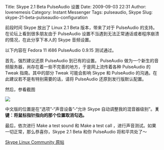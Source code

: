 Title: Skype 2.1 Beta PulseAudio 设置
Date: 2009-09-03 22:31
Author: lovenemesis
Category: Instant Messenger
Tags: pulseaudio, Skype
Slug: skype-21-beta-pulseaudio-configuration

前段时间 Skype 放出了 Linux 2.1 Beta 版本，带来了对于 PulseAudio
的支持。在论坛上看到很多朋友由于 PulseAudio
设置不当遇到无法正常通话或者程序崩溃的情况，在此分享下本人的 Skype
音频设置。

以下内容在 Fedora 11 i686 PulseAudio 0.9.15 测试通过。

首先，强烈建议还原 PulseAudio 到已有的设置。 PulseAudio
做为一个新生的音频服务器，尚存在着一些不完善的地方，于是网上流传着各种
PulseAudio 的 Tweak 指南。其中的部分 Tweak 可能会影响 Skype 和
PulseAudio 的沟通。在此建议若不是有特别需要的话，请将 PulseAudio
还原到发行版默认配置。

然后，参看截图

[![](http://i.linuxtoy.org/images/2009/09/screenshot-options-400x232.png)](http://i.linuxtoy.org/images/2009/09/screenshot-options.png)

中文版的位置是在“选项”-“声音设备”-“允许 Skype
自动调整我的混音器级别”。**关键：将鼠标指针指向的那个位置取消勾选。**

最后，依次进行 Make a test sound 和 Make a test call
，进行声音测试。如果一切正常，那么恭喜你，Skype 2.1 Beta 和你 PulseAudio
将和平共处了～

[Skype Linux Community 原帖  
](http://forum.skype.com/index.php?showtopic=411431&view=findpost&p=1891341)
